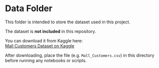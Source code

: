 # Data Folder

This folder is intended to store the dataset used in this project.

The dataset is **not included** in this repository.

You can download it from Kaggle here:  
[ Mall Customers Dataset on Kaggle ](https://www.kaggle.com/datasets/shwetabh123/mall-customers)

After downloading, place the file (e.g. `Mall_Customers.csv`) in this directory before running any notebooks or scripts.